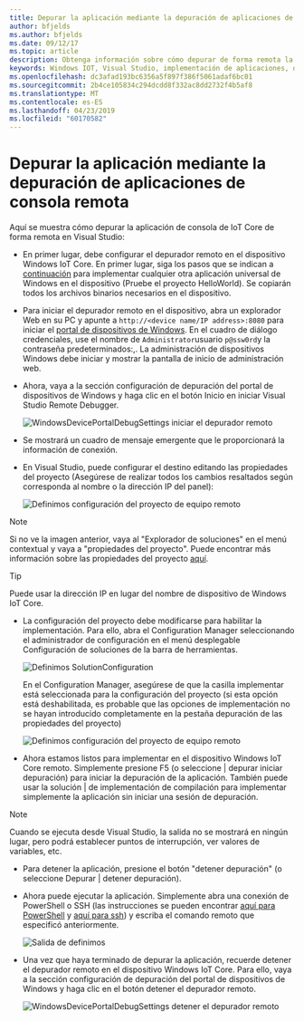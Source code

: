 ```yaml
---
title: Depurar la aplicación mediante la depuración de aplicaciones de consola remota
author: bfjelds
ms.author: bfjelds
ms.date: 09/12/17
ms.topic: article
description: Obtenga información sobre cómo depurar de forma remota la aplicación de consola de IoT Core en Visual Studio.
keywords: Windows IOT, Visual Studio, implementación de aplicaciones, depuración remota
ms.openlocfilehash: dc3afad193bc6356a5f897f386f5061adaf6bc01
ms.sourcegitcommit: 2b4ce105834c294dcdd8f332ac8dd2732f4b5af8
ms.translationtype: MT
ms.contentlocale: es-ES
ms.lasthandoff: 04/23/2019
ms.locfileid: "60170582"
---
```

# <a name="debug-your-app-using-remote-console-app-debugging"></a>Depurar la aplicación mediante la depuración de aplicaciones de consola remota

Aquí se muestra cómo depurar la aplicación de consola de IoT Core de forma remota en Visual Studio:

* En primer lugar, debe configurar el depurador remoto en el dispositivo Windows IoT Core. En primer lugar, siga los pasos que se indican a [continuación](AppDeployment.md) para implementar cualquier otra aplicación universal de Windows en el dispositivo (Pruebe el proyecto HelloWorld). Se copiarán todos los archivos binarios necesarios en el dispositivo. 

* Para iniciar el depurador remoto en el dispositivo, abra un explorador Web en su PC y apunte a `http://<device name/IP address>:8080` para iniciar el [portal de dispositivos de Windows](../manage-your-device/DevicePortal.md). En el cuadro de diálogo credenciales, use el nombre de `Administrator`usuario `p@ssw0rd`y la contraseña predeterminados:,. La administración de dispositivos Windows debe iniciar y mostrar la pantalla de inicio de administración web.

* Ahora, vaya a la sección configuración de depuración del portal de dispositivos de Windows y haga clic en el botón Inicio en iniciar Visual Studio Remote Debugger. 

    ![WindowsDevicePortalDebugSettings iniciar el depurador remoto](../media/Console/device_portal_start_debugger.png)

* Se mostrará un cuadro de mensaje emergente que le proporcionará la información de conexión. 

*  En Visual Studio, puede configurar el destino editando las propiedades del proyecto (Asegúrese de realizar todos los cambios resaltados según corresponda al nombre o la dirección IP del panel):

    ![Definimos configuración del proyecto de equipo remoto](../media/Console/console_project_settings.png)
    
> [!NOTE]
> Si no ve la imagen anterior, vaya al "Explorador de soluciones" en el menú contextual y vaya a "propiedades del proyecto". Puede encontrar más información sobre las propiedades del proyecto [aquí](https://docs.microsoft.com/visualstudio/ide/managing-project-and-solution-properties?view=vs-2017).

> [!TIP]
> Puede usar la dirección IP en lugar del nombre de dispositivo de Windows IoT Core.

* La configuración del proyecto debe modificarse para habilitar la implementación.  Para ello, abra el Configuration Manager seleccionando el administrador de configuración en el menú desplegable Configuración de soluciones de la barra de herramientas.

    ![Definimos SolutionConfiguration](../media/Console/configuration_management.png)

    En el Configuration Manager, asegúrese de que la casilla implementar está seleccionada para la configuración del proyecto (si esta opción está deshabilitada, es probable que las opciones de implementación no se hayan introducido completamente en la pestaña depuración de las propiedades del proyecto)

    ![Definimos configuración del proyecto de equipo remoto](../media/Console/deploy_checkbox.png)

* Ahora estamos listos para implementar en el dispositivo Windows IoT Core remoto. Simplemente presione F5 (o seleccione \| depurar iniciar depuración) para iniciar la depuración de la aplicación. También puede usar la solución \| de implementación de compilación para implementar simplemente la aplicación sin iniciar una sesión de depuración.

> [!NOTE]
> Cuando se ejecuta desde Visual Studio, la salida no se mostrará en ningún lugar, pero podrá establecer puntos de interrupción, ver valores de variables, etc.

* Para detener la aplicación, presione el botón "detener depuración" (o seleccione Depurar \| detener depuración).

* Ahora puede ejecutar la aplicación.  Simplemente abra una conexión de PowerShell o SSH (las instrucciones se pueden encontrar [aquí para PowerShell](../connect-your-device/PowerShell.md) y [aquí para ssh](../connect-your-device/SSH.md)) y escriba el comando remoto que especificó anteriormente.

    ![Salida de definimos](../media/Console/console_output.png)

* Una vez que haya terminado de depurar la aplicación, recuerde detener el depurador remoto en el dispositivo Windows IoT Core. Para ello, vaya a la sección configuración de depuración del portal de dispositivos de Windows y haga clic en el botón detener el depurador remoto.

    ![WindowsDevicePortalDebugSettings detener el depurador remoto](../media/Console/device_portal_stop_debugger.PNG)

